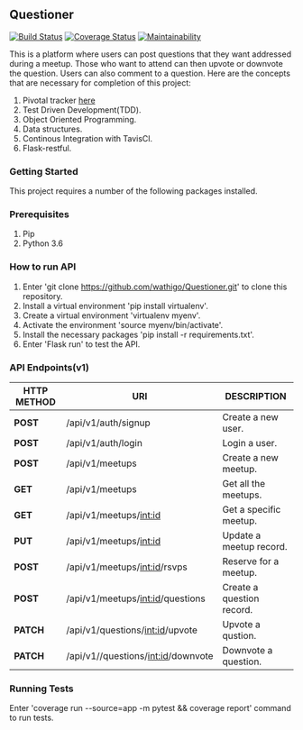 ## Questioner
[![Build Status](https://travis-ci.org/wathigo/Questioner.svg?branch=develop)](https://travis-ci.org/wathigo/Questioner)
[![Coverage Status](https://coveralls.io/repos/github/wathigo/Questioner/badge.svg?branch=develop)](https://coveralls.io/github/wathigo/Questioner?branch=develop)
[![Maintainability](https://api.codeclimate.com/v1/badges/0da9658aa1c161eacb9b/maintainability)](https://codeclimate.com/github/wathigo/Questioner/maintainability)

This is a platform where users can post questions that they want addressed during a meetup. Those who want to  attend can then upvote or downvote the question. Users can also comment to a question.
Here are the concepts that are necessary for completion of this project:

1. Pivotal tracker [here](https://www.pivotaltracker.com/n/projects/2235674)
2. Test Driven Development(TDD).
4. Object Oriented Programming.
5. Data structures.
6. Continous Integration with TavisCl.
7. Flask-restful.

### Getting Started
This project requires a number of the following packages installed.

### Prerequisites
1. Pip
2. Python 3.6

### How to run API
1. Enter 'git clone https://github.com/wathigo/Questioner.git' to clone this repository.
2. Install a virtual environment 'pip install virtualenv'.
3. Create a virtual environment 'virtualenv myenv'.
4. Activate the environment 'source myenv/bin/activate'.
5. Install the necessary packages 'pip install -r requirements.txt'.
6. Enter 'Flask run' to test the API.

### API Endpoints(v1)
| **HTTP METHOD**  | **URI**                                    |  **DESCRIPTION**           |
| -----------      | -----------                                |  ---------------           |
| **POST**         | /api/v1/auth/signup                        |  Create a new user.        |  
| **POST**         | /api/v1/auth/login                         |  Login a user.             |
| **POST**         | /api/v1/meetups                            |  Create a new meetup.      |
| **GET**          | /api/v1/meetups                            |  Get all the meetups.      |
| **GET**          | /api/v1/meetups/<int:id>                   |  Get a specific meetup.    |
| **PUT**          | /api/v1/meetups/<int:id>                   |  Update a meetup record.   |
| **POST**         | /api/v1/meetups/<int:id>/rsvps             |  Reserve for a meetup.     |
| **POST**         | /api/v1/meetups/<int:id>/questions         |  Create a question record. |
| **PATCH**        | /api/v1/questions/<int:id>/upvote          |  Upvote a qustion.         |
| **PATCH**        | /api/v1//questions/<int:id>/downvote       |  Downvote a question.      |

### Running Tests
Enter 'coverage run --source=app -m pytest && coverage report' command to run tests.
